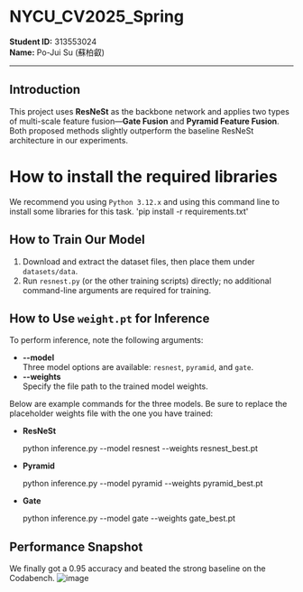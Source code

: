 # NYCU_CV2025_Spring

**Student ID:** 313553024  
**Name:** Po-Jui Su (蘇柏叡)

---

## Introduction
This project uses **ResNeSt** as the backbone network and applies two types of multi-scale feature fusion—**Gate Fusion** and **Pyramid Feature Fusion**. Both proposed methods slightly outperform the baseline ResNeSt architecture in our experiments.

# How to install the required libraries 
We recommend you using `Python 3.12.x` and using this command line to install some libraries for this task.
'pip install -r requirements.txt'

## How to Train Our Model
1. Download and extract the dataset files, then place them under `datasets/data`.
2. Run `resnest.py` (or the other training scripts) directly; no additional command-line arguments are required for training.

## How to Use `weight.pt` for Inference
To perform inference, note the following arguments:

- **--model**  
  Three model options are available: `resnest`, `pyramid`, and `gate`.
- **--weights**  
  Specify the file path to the trained model weights.

Below are example commands for the three models. Be sure to replace the placeholder weights file with the one you have trained:

- **ResNeSt**  
  
  python inference.py --model resnest --weights resnest_best.pt

- **Pyramid**

  python inference.py --model pyramid --weights pyramid_best.pt

- **Gate**

  python inference.py --model gate --weights gate_best.pt

## Performance Snapshot
We finally got a 0.95 accuracy and beated the strong baseline on the Codabench.
![image](https://github.com/user-attachments/assets/44675fbd-e8c1-477d-b451-3efe2dc43b18)

